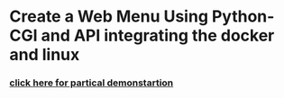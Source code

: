 # Create a Web Menu Using Python-CGI and API integrating the docker and linux

### [click here for partical demonstartion](https://www.linkedin.com/posts/kalla-kruparaju-9b0790148_arth-rightarth-arth2020-activity-6738116504358924288-gdYb)
